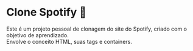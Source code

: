 # Clone Spotify 🎵

Este é um projeto pessoal de clonagem do site do Spotify, criado com o objetivo de aprendizado.<br>
Envolve o conceito HTML, suas tags e containers.
